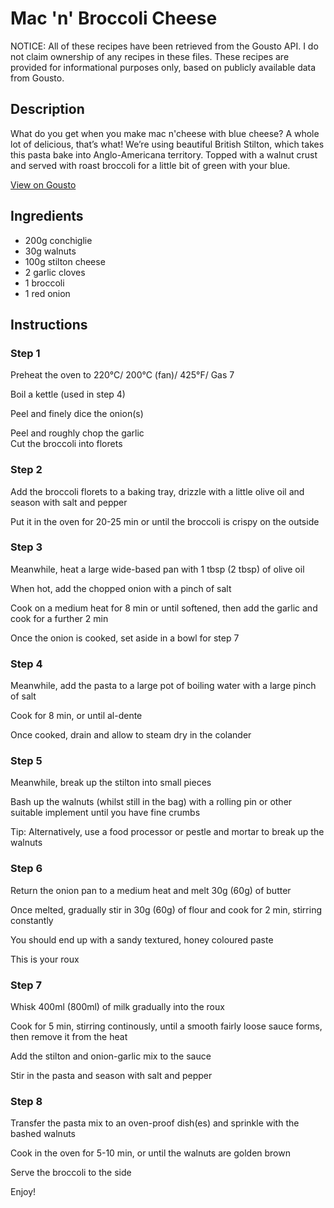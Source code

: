# Mac 'n' Broccoli Cheese 

NOTICE: All of these recipes have been retrieved from the Gousto API. I do not claim ownership of any recipes in these files. These recipes are provided for informational purposes only, based on publicly available data from Gousto.

## Description

What do you get when you make mac n'cheese with blue cheese? A whole lot of delicious, that’s what! We’re using beautiful British Stilton, which takes this pasta bake into Anglo-Americana territory. Topped with a walnut crust and served with roast broccoli for a little bit of green with your blue.

[View on Gousto](https://www.gousto.co.uk/recipes/cookbook/mac-n-broccoli-cheese)

## Ingredients

- 200g conchiglie
- 30g walnuts
- 100g stilton cheese
- 2 garlic cloves
- 1 broccoli
- 1 red onion

## Instructions

### Step 1

Preheat the oven to 220&deg;C/ 200&deg;C (fan)/ 425&deg;F/ Gas 7


Boil a kettle (used in step 4)


Peel and finely dice the onion<span class="text-danger">(s)</span>


Peel and roughly chop the garlic<br />Cut the broccoli into florets

### Step 2

Add the broccoli florets to a baking tray, drizzle with a little olive oil and season with salt and pepper


Put it in the oven for 20-25 min or until the broccoli is crispy on the outside

### Step 3

Meanwhile, heat a large wide-based pan with 1 tbsp <span class="text-danger">(2 tbsp)</span> of olive oil


When hot, add the chopped onion with a pinch of salt


Cook on a medium heat for 8 min or until softened, then add the garlic and cook for a further 2 min


Once the onion is cooked,&nbsp;set aside in a bowl for step 7

### Step 4

Meanwhile, add the pasta to a large pot of boiling water with a large pinch of salt


Cook for 8 min, or until al-dente


Once cooked, drain and allow to steam dry in the colander

### Step 5

Meanwhile, break up the stilton into small pieces


Bash up the walnuts (whilst still in the bag) with a rolling pin or other suitable implement until you have fine crumbs


Tip: Alternatively, use a food processor or pestle and mortar to break up the walnuts

### Step 6

Return the onion&nbsp;pan to a medium heat and melt 30g <span class="text-danger">(60g)</span> of butter


Once melted, gradually stir in 30g <span class="text-danger">(60g)</span> of flour and cook for 2 min, stirring constantly


You should end up with a sandy textured, honey coloured paste


This is your roux

### Step 7

Whisk 400ml <span class="text-danger">(800ml)</span> of milk gradually into the roux


Cook for 5 min, stirring continously, until a smooth fairly loose sauce forms, then remove it from the heat


Add the stilton and onion-garlic mix to the sauce


Stir in the pasta and season with salt and pepper

### Step 8

Transfer the pasta mix to an oven-proof dish<span class="text-danger">(es)</span> and sprinkle with the bashed walnuts


Cook in the oven for 5-10 min, or until the walnuts are golden brown


Serve the broccoli to the side


Enjoy!


